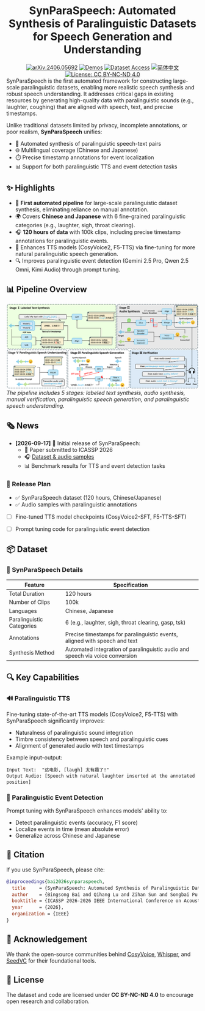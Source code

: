 <div align="center">
    <h1>
    SynParaSpeech: Automated Synthesis of Paralinguistic Datasets for Speech Generation and Understanding
    </h1>
    <p>
    <!-- 若有logo可添加：<img src="path/to/logo.png" alt="SynParaSpeech Logo" width="300"> -->
    </p>
    <a href="https://arxiv.org/abs/2406.05692"><img src="https://img.shields.io/badge/arXiv-2406.05692-b31b1b.svg?logo=arxiv&logoColor=white" alt="arXiv:2406.05692"></a>
    <a href="https://shawnpi233.github.io/SynParaSpeech"><img src="https://img.shields.io/badge/Demos-🌐-blue" alt="Demos"></a>
    <a href="https://huggingface.co/datasets/shawnpi/SynParaSpeech"><img src="https://img.shields.io/badge/%F0%9F%A4%97%20Dataset%20Access-Download-orange" alt="Dataset Access"></a>
    <a href="README_zh.md"><img src="https://img.shields.io/badge/语言-简体中文-green" alt="简体中文"></a>
    <a href="https://creativecommons.org/licenses/by-nc-nd/4.0/"><img src="https://img.shields.io/badge/License-CC%20BY--NC--ND%204.0-blue.svg" alt="License: CC BY-NC-ND 4.0"></a>
</div>
SynParaSpeech is the first automated framework for constructing large-scale paralinguistic datasets, enabling more realistic speech synthesis and robust speech understanding. It addresses critical gaps in existing resources by generating high-quality data with paralinguistic sounds (e.g., laughter, coughing) that are aligned with speech, text, and precise timestamps.

Unlike traditional datasets limited by privacy, incomplete annotations, or poor realism, **SynParaSpeech** unifies:
- 🤖 Automated synthesis of paralinguistic speech-text pairs
- 🌐 Multilingual coverage (Chinese and Japanese)
- ⏱️ Precise timestamp annotations for event localization
- 📊 Support for both paralinguistic TTS and event detection tasks


## ✨ Highlights

- 🚀 **First automated pipeline** for large-scale paralinguistic dataset synthesis, eliminating reliance on manual annotation.  
- 🌍 Covers **Chinese and Japanese** with 6 fine-grained paralinguistic categories (e.g., laughter, sigh, throat clearing).  
- 🎧 **120 hours of data** with 100k clips, including precise timestamp annotations for paralinguistic events.  
- 🎤 Enhances TTS models (CosyVoice2, F5-TTS) via fine-tuning for more natural paralinguistic speech generation.  
- 🔍 Improves paralinguistic event detection (Gemini 2.5 Pro, Qwen 2.5 Omni, Kimi Audio) through prompt tuning.  


## 📊 Pipeline Overview

![SynParaSpeech Pipeline](statics/figs/synparaspeech.png)  
*The pipeline includes 5 stages: labeled text synthesis, audio synthesis, manual verification, paralinguistic speech generation, and paralinguistic speech understanding.*


## 🗞 News

- **[2026-09-17]** 🎉 Initial release of SynParaSpeech:
  - 📄 Paper submitted to ICASSP 2026
  - 🎧 [Dataset & audio samples](https://github.com/ShawnPi233/SynParaSpeech)
  - 📊 Benchmark results for TTS and event detection tasks

### 📅 Release Plan

* ✅ SynParaSpeech dataset (120 hours, Chinese/Japanese)
* ✅ Audio samples with paralinguistic annotations
* [ ] Fine-tuned TTS model checkpoints (CosyVoice2-SFT, F5-TTS-SFT)
* [ ] Prompt tuning code for paralinguistic event detection


## 📦 Dataset

### 📌 SynParaSpeech Details

| Feature                | Specification                                                                 |
|------------------------|-------------------------------------------------------------------------------|
| Total Duration         | 120 hours                                                                     |
| Number of Clips        | 100k                                                                          |
| Languages              | Chinese, Japanese                                                            |
| Paralinguistic Categories | 6 (e.g., laughter, sigh, throat clearing, gasp, tsk)                        |
| Annotations            | Precise timestamps for paralinguistic events, aligned with speech and text    |
| Synthesis Method       | Automated integration of paralinguistic audio and speech via voice conversion |


## 🔍 Key Capabilities

### 🔊 Paralinguistic TTS
Fine-tuning state-of-the-art TTS models (CosyVoice2, F5-TTS) with SynParaSpeech significantly improves:
- Naturalness of paralinguistic sound integration
- Timbre consistency between speech and paralinguistic cues
- Alignment of generated audio with text timestamps

Example input-output:
```text
Input Text:  "这电影, [laugh] 太有趣了!"
Output Audio: [Speech with natural laughter inserted at the annotated position]
```

### 🎯 Paralinguistic Event Detection
Prompt tuning with SynParaSpeech enhances models' ability to:
- Detect paralinguistic events (accuracy, F1 score)
- Localize events in time (mean absolute error)
- Generalize across Chinese and Japanese


## 📜 Citation

If you use SynParaSpeech, please cite:

```bibtex
@inproceedings{bai2026synparaspeech,
  title     = {SynParaSpeech: Automated Synthesis of Paralinguistic Datasets for Speech Generation and Understanding},
  author    = {Bingsong Bai and Qihang Lu and Zihan Sun and Songbai Pu and Wenbing Yang and Yingming Gao and Ya Li and Jun Gao},
  booktitle = {ICASSP 2026-2026 IEEE International Conference on Acoustics, Speech and Signal Processing (ICASSP)},
  year      = {2026},
  organization = {IEEE}
}
```


## 🙏 Acknowledgement
We thank the open-source communities behind [CosyVoice](https://github.com/FunAudioLLM/CosyVoice), [Whisper](https://github.com/openai/whisper), and [SeedVC](https://arxiv.org/abs/2411.09943) for their foundational tools.


## 🪪 License

The dataset and code are licensed under **CC BY-NC-ND 4.0** to encourage open research and collaboration.
